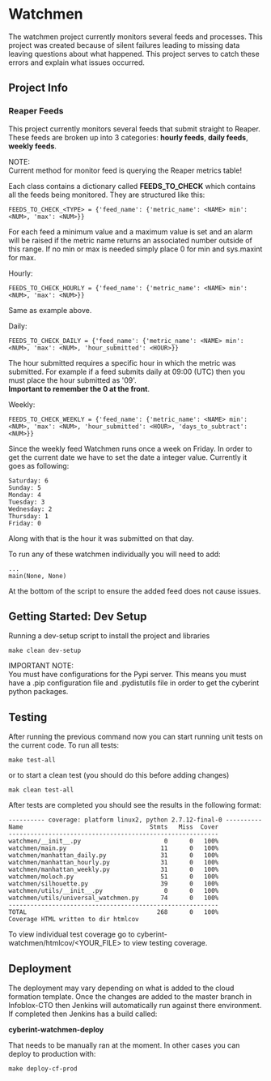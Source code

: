 # Watchmen
The watchmen project currently monitors several feeds and processes. This project was
created because of silent failures leading to missing data leaving questions about what
happened. This project serves to catch these errors and explain what issues occurred.

## Project Info
### Reaper Feeds
This project currently monitors several feeds that submit straight to Reaper. These feeds
are broken up into 3 categories:
**hourly feeds**, **daily feeds**, **weekly feeds**.

NOTE:\
Current method for monitor feed is querying the Reaper metrics table!

Each class contains a dictionary called **FEEDS_TO_CHECK** which contains all the feeds
being monitored. They are structured like this:
```
FEEDS_TO_CHECK_<TYPE> = {'feed_name': {'metric_name': <NAME> min': <NUM>, 'max': <NUM>}}
```
For each feed a minimum value and a maximum value is set and an alarm will be raised
if the metric name returns an associated number outside of this range. If no min or max
is needed simply place 0 for min and sys.maxint for max.

Hourly:
```
FEEDS_TO_CHECK_HOURLY = {'feed_name': {'metric_name': <NAME> min': <NUM>, 'max': <NUM>}}
```
Same as example above.

Daily:
```
FEEDS_TO_CHECK_DAILY = {'feed_name': {'metric_name': <NAME> min': <NUM>, 'max': <NUM>, 'hour_submitted': <HOUR>}}
```
The hour submitted requires a specific hour in which the metric was submitted. For
example if a feed submits daily at 09:00 (UTC) then you must place the hour submitted as
'09'.\
 **Important to remember the 0 at the front**.
 
Weekly:
```
FEEDS_TO_CHECK_WEEKLY = {'feed_name': {'metric_name': <NAME> min': <NUM>, 'max': <NUM>, 'hour_submitted': <HOUR>, 'days_to_subtract': <NUM>}}
```
Since the weekly feed Watchmen runs once a week on Friday. In order to get the current date we have to set the date
a integer value. Currently it goes as following:
```
Saturday: 6
Sunday: 5
Monday: 4
Tuesday: 3
Wednesday: 2
Thursday: 1
Friday: 0
``` 
Along with that is the hour it was submitted on that day.

To run any of these watchmen individually you will need to add:
```
...
main(None, None)
```
At the bottom of the script to ensure the added feed does not cause issues.
## Getting Started: Dev Setup
Running a dev-setup script to install the project and libraries
```
make clean dev-setup
```
IMPORTANT NOTE:\
You must have configurations for the Pypi server. This means you must
have a .pip configuration file and .pydistutils file in order to get the cyberint python 
packages.

## Testing
After running the previous command now you can start running unit tests on the current
code. To run all tests:
```
make test-all
```
or to start a clean test (you should do this before adding changes)
```
mak clean test-all
```
After tests are completed you should see the results in the following format:
```
---------- coverage: platform linux2, python 2.7.12-final-0 ----------
Name                                   Stmts   Miss  Cover
----------------------------------------------------------
watchmen/__init__.py                       0      0   100%
watchmen/main.py                          11      0   100%
watchmen/manhattan_daily.py               31      0   100%
watchmen/manhattan_hourly.py              31      0   100%
watchmen/manhattan_weekly.py              31      0   100%
watchmen/moloch.py                        51      0   100%
watchmen/silhouette.py                    39      0   100%
watchmen/utils/__init__.py                 0      0   100%
watchmen/utils/universal_watchmen.py      74      0   100%
----------------------------------------------------------
TOTAL                                    268      0   100%
Coverage HTML written to dir htmlcov
```
To view individual test coverage go to cyberint-watchmen/htmlcov/<YOUR_FILE> to view
testing coverage.

## Deployment
The deployment may vary depending on what is added to the cloud formation template.
Once the changes are added to the master branch in Infoblox-CTO then Jenkins will
automatically run against there environment.
If completed then Jenkins has a build called:
 
**cyberint-watchmen-deploy**

That needs to be manually ran at the moment. In other cases you can deploy to 
production with:
```
make deploy-cf-prod
```